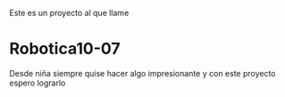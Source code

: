 Este es un proyecto al que llame
# Robotica10-07 
Desde niña siempre quise hacer algo impresionante y con este proyecto espero lograrlo
